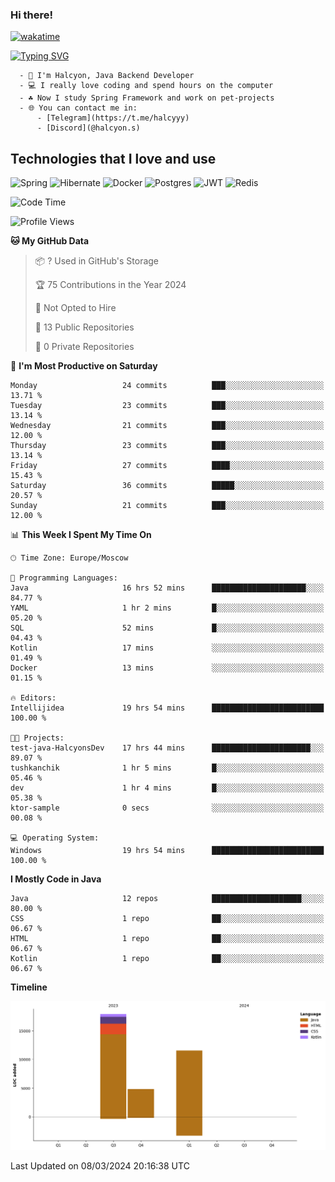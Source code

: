 ### Hi there!

[![wakatime](https://wakatime.com/badge/user/90f2aa9d-9eab-4b9e-a54d-b151edf7f271.svg)](https://wakatime.com/@90f2aa9d-9eab-4b9e-a54d-b151edf7f271)

[![Typing SVG](https://readme-typing-svg.herokuapp.com/?color=44944A&lines=Telegram:+@halcyyy)](https://t.me/halcyyy)

```
  - 👋 I'm Halcyon, Java Backend Developer
  - 💻 I really love coding and spend hours on the computer
  - ☘️ Now I study Spring Framework and work on pet-projects
  - 🌐 You can contact me in:
      - [Telegram](https://t.me/halcyyy)
      - [Discord](@halcyon.s)
```

## Technologies that I love and use
![Spring](https://img.shields.io/badge/spring-%236DB33F.svg?style=for-the-badge&logo=spring&logoColor=white)
![Hibernate](https://img.shields.io/badge/Hibernate-59666C?style=for-the-badge&logo=Hibernate&logoColor=white)
![Docker](https://img.shields.io/badge/docker-%230db7ed.svg?style=for-the-badge&logo=docker&logoColor=white)
![Postgres](https://img.shields.io/badge/postgres-%23316192.svg?style=for-the-badge&logo=postgresql&logoColor=white)
![JWT](https://img.shields.io/badge/JWT-black?style=for-the-badge&logo=JSON%20web%20tokens)
![Redis](https://img.shields.io/badge/redis-%23DD0031.svg?style=for-the-badge&logo=redis&logoColor=white)

<!--START_SECTION:waka-->
![Code Time](http://img.shields.io/badge/Code%20Time-562%20hrs%2048%20mins-blue)

![Profile Views](http://img.shields.io/badge/Profile%20Views-169-blue)

**🐱 My GitHub Data** 

> 📦 ? Used in GitHub's Storage 
 > 
> 🏆 75 Contributions in the Year 2024
 > 
> 🚫 Not Opted to Hire
 > 
> 📜 13 Public Repositories 
 > 
> 🔑 0 Private Repositories 
 > 
📅 **I'm Most Productive on Saturday** 

```text
Monday                   24 commits          ███░░░░░░░░░░░░░░░░░░░░░░   13.71 % 
Tuesday                  23 commits          ███░░░░░░░░░░░░░░░░░░░░░░   13.14 % 
Wednesday                21 commits          ███░░░░░░░░░░░░░░░░░░░░░░   12.00 % 
Thursday                 23 commits          ███░░░░░░░░░░░░░░░░░░░░░░   13.14 % 
Friday                   27 commits          ████░░░░░░░░░░░░░░░░░░░░░   15.43 % 
Saturday                 36 commits          █████░░░░░░░░░░░░░░░░░░░░   20.57 % 
Sunday                   21 commits          ███░░░░░░░░░░░░░░░░░░░░░░   12.00 % 
```


📊 **This Week I Spent My Time On** 

```text
🕑︎ Time Zone: Europe/Moscow

💬 Programming Languages: 
Java                     16 hrs 52 mins      █████████████████████░░░░   84.77 % 
YAML                     1 hr 2 mins         █░░░░░░░░░░░░░░░░░░░░░░░░   05.20 % 
SQL                      52 mins             █░░░░░░░░░░░░░░░░░░░░░░░░   04.43 % 
Kotlin                   17 mins             ░░░░░░░░░░░░░░░░░░░░░░░░░   01.49 % 
Docker                   13 mins             ░░░░░░░░░░░░░░░░░░░░░░░░░   01.15 % 

🔥 Editors: 
Intellijidea             19 hrs 54 mins      █████████████████████████   100.00 % 

🐱‍💻 Projects: 
test-java-HalcyonsDev    17 hrs 44 mins      ██████████████████████░░░   89.07 % 
tushkanchik              1 hr 5 mins         █░░░░░░░░░░░░░░░░░░░░░░░░   05.46 % 
dev                      1 hr 4 mins         █░░░░░░░░░░░░░░░░░░░░░░░░   05.38 % 
ktor-sample              0 secs              ░░░░░░░░░░░░░░░░░░░░░░░░░   00.08 % 

💻 Operating System: 
Windows                  19 hrs 54 mins      █████████████████████████   100.00 % 
```

**I Mostly Code in Java** 

```text
Java                     12 repos            ████████████████████░░░░░   80.00 % 
CSS                      1 repo              ██░░░░░░░░░░░░░░░░░░░░░░░   06.67 % 
HTML                     1 repo              ██░░░░░░░░░░░░░░░░░░░░░░░   06.67 % 
Kotlin                   1 repo              ██░░░░░░░░░░░░░░░░░░░░░░░   06.67 % 
```



**Timeline**

![Lines of Code chart](https://raw.githubusercontent.com/HalcyonsDev/HalcyonsDev/main/assets/bar_graph.png)


 Last Updated on 08/03/2024 20:16:38 UTC
<!--END_SECTION:waka-->
